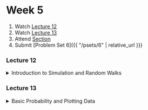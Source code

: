 # Week 5

1.  Watch [Lecture 12](#lecture12)
2.  Watch [Lecture 13](#lecture13)
3.  Attend [Section](https://www.youtube.com/embed/7BpomdjZ_Os)
4.  Submit [Problem Set 6]({{ "/psets/6" | relative_url }})

### Lecture 12
<details>
  <summary id="lecture12">Introduction to Simulation and Random Walks</summary>

<div>
    <br>
    <iframe width="560" height="315" src="https://www.youtube.com/embed/C2BBAW78fYg?rel=0" frameborder="0" allow="accelerometer; autoplay; encrypted-media; gyroscope; picture-in-picture" allowfullscreen></iframe>

    <ul>
        <li><a href="https://www.dropbox.com/s/dl/2omaxmjpk11trbt/lecture07.zip?dl=0">Source Code</a></li>
        <li><a href="https://archive.org/download/MIT6.00SCS11/MIT6_00SCS11_lec07_300k.mp4">Video</a></li>
    </ul>
</div>
  
</details>  

### Lecture 13
<details>
  <summary id="lecture13">Basic Probability and Plotting Data</summary>

<div>
    <br>
    <iframe width="560" height="315" src="https://www.youtube.com/embed/hGQw3KJ7i6Q?rel=0" frameborder="0" allow="accelerometer; autoplay; encrypted-media; gyroscope; picture-in-picture" allowfullscreen></iframe>
</div>

</details> 

